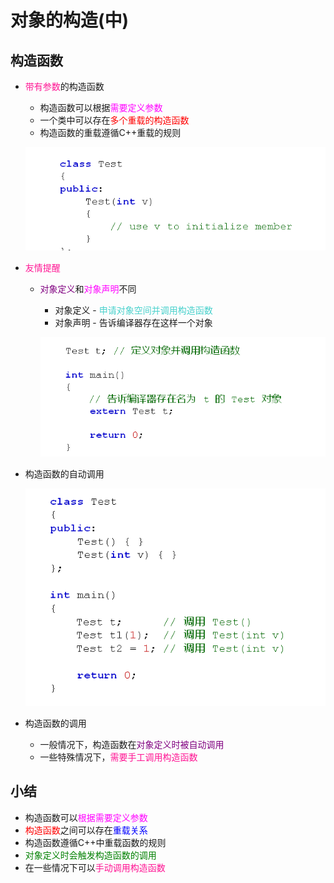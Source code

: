 # 对象的构造(中)
## 构造函数
- <font color=deeppink>带有参数</font>的构造函数
  - 构造函数可以根据<font color=Fuchsia>需要定义参数</font>
  - 一个类中可以存在<font color=red>多个重载的构造函数</font>
  - 构造函数的重载遵循C++重载的规则
  
  ![Alt text](image.png)

- <font color=deeppink>友情提醒</font>
  - <font color=purple>对象定义</font>和<font color=Fuchsia>对象声明</font>不同
    - 对象定义 - <font color=MediumTurquoise>申请对象空间并调用构造函数</font>
    - 对象声明 - 告诉编译器存在这样一个对象
  
    ![Alt text](image-1.png)

- 构造函数的自动调用
  
  ![Alt text](image-2.png)

- 构造函数的调用
  - 一般情况下，构造函数在<font color=purple>对象定义时被自动调用</font>
  - 一些特殊情况下，<font color=deeppink>需要手工调用构造函数</font>
  
## 小结
- 构造函数可以<font color=Fuchsia>根据需要定义参数</font>
- <font color=red>构造函数</font>之间可以存在<font color=blue>重载关系</font>
- 构造函数遵循C++中重载函数的规则
- <font color=green>对象定义时会触发构造函数的调用</font>
- 在一些情况下可以<font color=deeppink>手动调用构造函数</font>